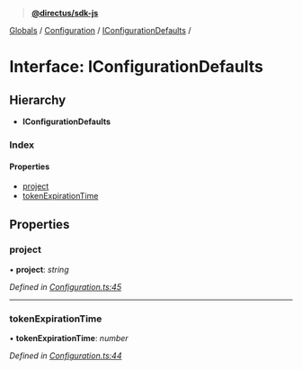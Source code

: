 > **[@directus/sdk-js](../README.md)**

[Globals](../README.md) / [Configuration](../modules/configuration.md) / [IConfigurationDefaults](configuration.iconfigurationdefaults.md) /

# Interface: IConfigurationDefaults

## Hierarchy

* **IConfigurationDefaults**

### Index

#### Properties

* [project](configuration.iconfigurationdefaults.md#project)
* [tokenExpirationTime](configuration.iconfigurationdefaults.md#tokenexpirationtime)

## Properties

###  project

• **project**: *string*

*Defined in [Configuration.ts:45](https://github.com/direcuts/sdk-js/tree/master/Configuration.ts#L45)*

___

###  tokenExpirationTime

• **tokenExpirationTime**: *number*

*Defined in [Configuration.ts:44](https://github.com/direcuts/sdk-js/tree/master/Configuration.ts#L44)*